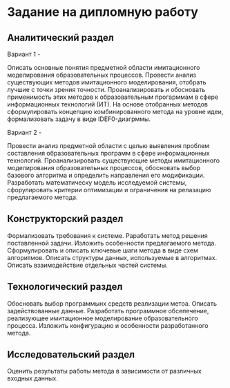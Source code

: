 # Задание на дипломную работу

## Аналитический раздел

Вариант 1 - 

Описать основные понятия предметной области имитационного моделирования образовательных процессов. Провести анализ существующих методов имитационного моделирования, отобрать лучшие с точки зрения точности. Проанализировать и обосновать применимость этих методов к образовательным прогарммам в сфере информационных технологий (ИТ). На основе отобранных методов сформулировать концепцию комбинированного метода на уровне идеи, формализовать задачу в виде IDEF0-диагрммы.

Вариант 2 - 

Провести анализ предметной области с целью выявления проблем составления образовательных программ в сфере информационных технологий. Проанализировать существующие методы имитационного моделирования образовательных процессов, обосновать выбор базового алгоритма и определить направления его модификации. Разработать математическу модель исследуемой системы, сфорулировать критерии оптимизации и ограничения на релазацию предлагаемого метода.

## Конструкторский раздел

Формализовать требования к системе. Раработать метод решения поставленной задачи. Изложить особенности предлагаемого метода. Сформулировать и описать ключевые шаги метода в виде схем алгоритмов. Описать структуры данных, используемые в алгоритмах. Описать взаимодействие отдельных частей системы. 

## Технологический раздел 

Обосновать выбор программынх средств реализации метоа. Описать задействованные данные. 
Разработать программное обсепечение, реализующее имитационное моделирование образовательного процесса.
Изложить конфигурацию и особенности разработанного метода. 

## Исследовательский раздел
Оценить результаты работы метода в зависимости от различных входных данных.

